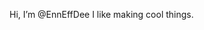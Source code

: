 Hi, I’m @EnnEffDee
I like making cool things.

<!---
EnnEffDee/EnnEffDee is a ✨ special ✨ repository because its `README.md` (this file) appears on your GitHub profile.
You can click the Preview link to take a look at your changes.
--->
